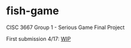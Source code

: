 # fish-game
CISC 3667 Group 1 - Serious Game Final Project

First submission 4/17: [WIP](https://docs.google.com/document/d/16kAo8kIFZJXqbc5ym87I46XvN4T1omNMXQWVuUrTv3U/edit)
